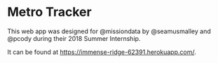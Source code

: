 # Metro Tracker

This web app was designed for @missiondata by @seamusmalley and @pcody during their 2018 Summer Internship.

It can be found at https://immense-ridge-62391.herokuapp.com/.
